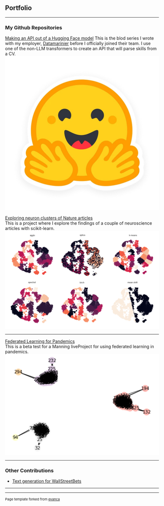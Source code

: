 ## Portfolio

---

### My Github Repositories 
[Making an API out of a Hugging Face model](https://medium.com/@Datamarinier/making-an-api-out-of-a-hugging-face-model-introduction-a0c4b2408f52)
This is the blod series I wrote with my employer, [Datamarinier](https://datamarinier.be/) before I officially joined their team. I use one of the non-LLM transformers to create an API that will parse skills from a CV.
<img src="images/hugging-face-logo.jpg"/>

[Exploring neuron clusters of Nature articles](https://github.com/RyokoNod/Clustering_Neurons)<br>
This is a project where I explore the findings of a couple of neuroscience articles with scikit-learn.
<img src="images/cluster-neurons-visual.png?raw=true"/>

---
[Federated Learning for Pandemics](https://github.com/RyokoNod/federated-liveproject)<br>
This is a beta test for a Manning liveProject for using federated learning in pandemics.
<img src="images/final_graph.png?raw=true"/>

---

### Other Contributions

- [Text generation for WallStreetBets](https://github.com/Usin2705/RetardBot)

---




---
<p style="font-size:11px">Page template forked from <a href="https://github.com/evanca/quick-portfolio">evanca</a></p>
<!-- Remove above link if you don't want to attibute -->
